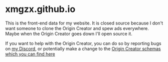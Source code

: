 # xmgzx.github.io
This is the front-end data for my website. It is closed source because I don't want someone to clone the Origin Creator and spew ads everywhere. Maybe when the Origin Creator goes down I'll open source it.

If you want to help with the Origin Creator, you can do so by reporting bugs on [my Discord](https://discord.gg/pBFqEcXvW5), or potentially make a change to the [Origin Creator schemas which you can find here](https://github.com/xMGZx/origin-creator-schemas)
